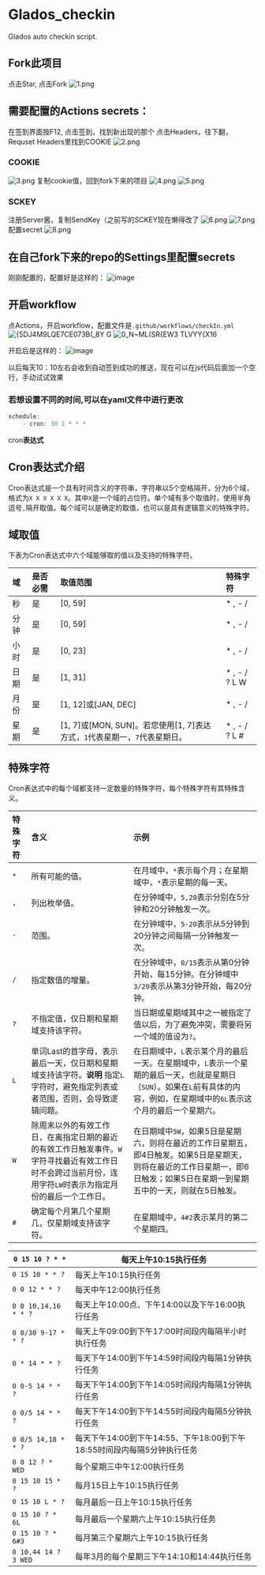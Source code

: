 # Glados_checkin
Glados auto checkin script.

## Fork此项目
点击Star, 点击Fork
![1.png](https://user-images.githubusercontent.com/59683877/141311261-f03aa9e5-972f-4a99-9e76-182b86cda314.png)

## 需要配置的Actions secrets：
在签到界面按F12,
点击签到，找到新出现的那个
点击Headers，往下翻，Requset Headers里找到COOKIE
![2.png](https://user-images.githubusercontent.com/59683877/141311487-2deff965-b9b1-455f-aa72-df2fab52cbd9.png)

### COOKIE
![3.png](https://user-images.githubusercontent.com/59683877/141311576-e5204c3f-a487-452d-bca0-632c2efc353b.png)
复制cookie值，回到fork下来的项目
![4.png](https://user-images.githubusercontent.com/59683877/141311654-ce46dcc9-4e06-4d21-9a0c-cd92ab860c99.png)
![5.png](https://user-images.githubusercontent.com/59683877/141311918-2c47df2c-7bec-4ab6-908a-2c60d48af26e.png)


### SCKEY
注册Server酱，复制SendKey（之前写的SCKEY现在懒得改了
![6.png](https://user-images.githubusercontent.com/59683877/141311828-48c487a5-8012-43cb-8c34-8add5200e3cd.png)
![7.png](https://user-images.githubusercontent.com/59683877/141311840-e82510a6-49ee-4914-871a-a919e920c440.png)
配置secret
![8.png](https://user-images.githubusercontent.com/59683877/141311893-e41a0f40-03d8-4283-a8b8-661d85f9b4c1.png)


## 在自己fork下来的repo的Settings里配置secrets
刚刚配置的，配置好是这样的：
![image](https://user-images.githubusercontent.com/59683877/141312328-ca93eec5-347f-456e-b9e3-242f8b82daaf.png)

## 开启workflow
点Actions，开启workflow，配置文件是`.github/workflows/checkIn.yml`
![{5DJ4M9LQE7CE073B(_8Y G](https://user-images.githubusercontent.com/59683877/141312427-8a7b83bb-b6f5-4abd-9cb5-bcb4c4cece41.png)
![0_N~ML(SR{EW3 TLVYY{X16](https://user-images.githubusercontent.com/59683877/141312437-2cf06c47-356e-406d-9c60-6849c1b8fcf7.png)

开启后是这样的：
![image](https://user-images.githubusercontent.com/59683877/139404509-03b89c0a-451f-42e6-b07e-e023a66cdd16.png)

以后每天10：10左右会收到自动签到成功的推送，现在可以在js代码后面加一个空行，手动试试效果
### 若想设置不同的时间,可以在yaml文件中进行更改

```js
schedule:
    - cron: 30 1 * * *

```



cron**表达式**

## Cron表达式介绍

Cron表达式是一个具有时间含义的字符串，字符串以5个空格隔开，分为6个域，格式为`X X X X X X`。其中`X`是一个域的占位符。单个域有多个取值时，使用半角逗号`,`隔开取值。每个域可以是确定的取值，也可以是具有逻辑意义的特殊字符。

## 域取值

下表为Cron表达式中六个域能够取的值以及支持的特殊字符。

| 域   | 是否必需 | 取值范围                                                     | 特殊字符      |
| :--- | :------- | :----------------------------------------------------------- | :------------ |
| 秒   | 是       | [0, 59]                                                      | * , - /       |
| 分钟 | 是       | [0, 59]                                                      | * , - /       |
| 小时 | 是       | [0, 23]                                                      | * , - /       |
| 日期 | 是       | [1, 31]                                                      | * , - / ? L W |
| 月份 | 是       | [1, 12]或[JAN, DEC]                                          | * , - /       |
| 星期 | 是       | [1, 7]或[MON, SUN]。若您使用[1, 7]表达方式，`1`代表星期一，`7`代表星期日。 | * , - / ? L # |

## 特殊字符

Cron表达式中的每个域都支持一定数量的特殊字符，每个特殊字符有其特殊含义。

| 特殊字符 | 含义                                                         | 示例                                                         |
| :------- | :----------------------------------------------------------- | :----------------------------------------------------------- |
| `*`      | 所有可能的值。                                               | 在月域中，`*`表示每个月；在星期域中，`*`表示星期的每一天。   |
| `,`      | 列出枚举值。                                                 | 在分钟域中，`5,20`表示分别在5分钟和20分钟触发一次。          |
| `-`      | 范围。                                                       | 在分钟域中，`5-20`表示从5分钟到20分钟之间每隔一分钟触发一次。 |
| `/`      | 指定数值的增量。                                             | 在分钟域中，`0/15`表示从第0分钟开始，每15分钟。在分钟域中`3/20`表示从第3分钟开始，每20分钟。 |
| `?`      | 不指定值，仅日期和星期域支持该字符。                         | 当日期或星期域其中之一被指定了值以后，为了避免冲突，需要将另一个域的值设为`?`。 |
| `L`      | 单词Last的首字母，表示最后一天，仅日期和星期域支持该字符。**说明** 指定`L`字符时，避免指定列表或者范围，否则，会导致逻辑问题。 | 在日期域中，`L`表示某个月的最后一天。在星期域中，`L`表示一个星期的最后一天，也就是星期日（`SUN`）。如果在`L`前有具体的内容，例如，在星期域中的`6L`表示这个月的最后一个星期六。 |
| `W`      | 除周末以外的有效工作日，在离指定日期的最近的有效工作日触发事件。`W`字符寻找最近有效工作日时不会跨过当前月份，连用字符`LW`时表示为指定月份的最后一个工作日。 | 在日期域中`5W`，如果5日是星期六，则将在最近的工作日星期五，即4日触发。如果5日是星期天，则将在最近的工作日星期一，即6日触发；如果5日在星期一到星期五中的一天，则就在5日触发。 |
| `#`      | 确定每个月第几个星期几，仅星期域支持该字符。                 | 在星期域中，`4#2`表示某月的第二个星期四。                    |


| `0 15 10 ? * *`      | 每天上午10:15执行任务                                        |
| -------------------- | ------------------------------------------------------------ |
| `0 15 10 * * ?`      | 每天上午10:15执行任务                                        |
| `0 0 12 * * ?`       | 每天中午12:00执行任务                                        |
| `0 0 10,14,16 * * ?` | 每天上午10:00点、下午14:00以及下午16:00执行任务              |
| `0 0/30 9-17 * * ?`  | 每天上午09:00到下午17:00时间段内每隔半小时执行任务           |
| `0 * 14 * * ?`       | 每天下午14:00到下午14:59时间段内每隔1分钟执行任务            |
| `0 0-5 14 * * ?`     | 每天下午14:00到下午14:05时间段内每隔1分钟执行任务            |
| `0 0/5 14 * * ?`     | 每天下午14:00到下午14:55时间段内每隔5分钟执行任务            |
| `0 0/5 14,18 * * ?`  | 每天下午14:00到下午14:55、下午18:00到下午18:55时间段内每隔5分钟执行任务 |
| `0 0 12 ? * WED`     | 每个星期三中午12:00执行任务                                  |
| `0 15 10 15 * ?`     | 每月15日上午10:15执行任务                                    |
| `0 15 10 L * ?`      | 每月最后一日上午10:15执行任务                                |
| `0 15 10 ? * 6L`     | 每月最后一个星期六上午10:15执行任务                          |
| `0 15 10 ? * 6#3`    | 每月第三个星期六上午10:15执行任务                            |
| `0 10,44 14 ? 3 WED` | 每年3月的每个星期三下午14:10和14:44执行任务                  |


